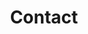 ---
title: "Contact"
description : "this is a meta description"

office:
  title : "Central Office"
  mobile : "0124857985320"
  email : "mu12@hw.ac.uk"
  location : "Dubai, United Arab Emirates"
  content : "If you have any queries or reports regarding our website, contact us through the below given details."

    
draft: false
---